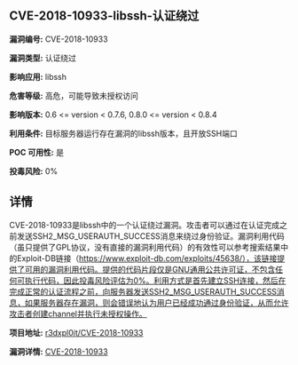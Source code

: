 ## CVE-2018-10933-libssh-认证绕过

**漏洞编号:** CVE-2018-10933

**漏洞类型:** 认证绕过

**影响应用:** libssh

**危害等级:** 高危，可能导致未授权访问

**影响版本:** 0.6 <= version < 0.7.6, 0.8.0 <= version < 0.8.4

**利用条件:** 目标服务器运行存在漏洞的libssh版本，且开放SSH端口

**POC 可用性:** 是

**投毒风险:** 0%

## 详情

CVE-2018-10933是libssh中的一个认证绕过漏洞。攻击者可以通过在认证完成之前发送SSH2_MSG_USERAUTH_SUCCESS消息来绕过身份验证。漏洞利用代码（虽只提供了GPL协议，没有直接的漏洞利用代码）的有效性可以参考搜索结果中的Exploit-DB链接（https://www.exploit-db.com/exploits/45638/），该链接提供了可用的漏洞利用代码。提供的代码片段仅是GNU通用公共许可证，不包含任何可执行代码，因此投毒风险评估为0%。利用方式是首先建立SSH连接，然后在完成正常的认证流程之前，向服务器发送SSH2_MSG_USERAUTH_SUCCESS消息，如果服务器存在漏洞，则会错误地认为用户已经成功通过身份验证，从而允许攻击者创建channel并执行未授权操作。

**项目地址:** [r3dxpl0it/CVE-2018-10933](https://github.com/r3dxpl0it/CVE-2018-10933)

**漏洞详情:** [CVE-2018-10933](https://nvd.nist.gov/vuln/detail/CVE-2018-10933)